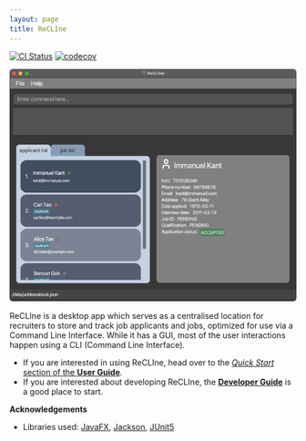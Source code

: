 ```yaml
---
layout: page
title: ReCLIne 
---
```


[![CI Status](https://github.com/se-edu/addressbook-level3/workflows/Java%20CI/badge.svg)](https://github.com/se-edu/addressbook-level3/actions)
[![codecov](https://codecov.io/gh/se-edu/addressbook-level3/branch/master/graph/badge.svg)](https://codecov.io/gh/se-edu/addressbook-level3)

![Ui](images/Ui.png)

ReCLIne is a desktop app which serves as a centralised location for recruiters to
store and track job applicants and jobs, optimized for use via a Command Line Interface. While it has a GUI, most of the user interactions happen using a CLI (Command Line Interface).

* If you are interested in using ReCLIne, head over to the [_Quick Start_ section of the **User Guide**](UserGuide.html#quick-start).
* If you are interested about developing ReCLIne, the [**Developer Guide**](DeveloperGuide.html) is a good place to start.


**Acknowledgements**

* Libraries used: [JavaFX](https://openjfx.io/), [Jackson](https://github.com/FasterXML/jackson), [JUnit5](https://github.com/junit-team/junit5)
